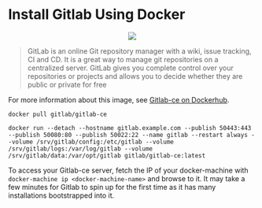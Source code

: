 # Install Gitlab Using Docker

<p align="center"><img src="https://cdn.xebialabs.com/assets/files/plugins/gitlab.jpg" /></p>

> GitLab is an online Git repository manager with a wiki, issue tracking, CI and CD. It is a great way to manage git repositories on a centralized server. GitLab gives you complete control over your repositories or projects and allows you to decide whether they are public or private for free

For more information about this image, see [Gitlab-ce on Dockerhub](https://hub.docker.com/r/gitlab/gitlab-ce/).

```
docker pull gitlab/gitlab-ce
```

```
docker run --detach --hostname gitlab.example.com --publish 50443:443 --publish 50080:80 --publish 50022:22 --name gitlab --restart always --volume /srv/gitlab/config:/etc/gitlab --volume /srv/gitlab/logs:/var/log/gitlab --volume /srv/gitlab/data:/var/opt/gitlab gitlab/gitlab-ce:latest
```
To access your Gitlab-ce server, fetch the IP of your docker-machine with `docker-machine ip <docker-machine-name>` and browse to it. It may take a few minutes for Gitlab to spin up for the first time as it has many installations bootstrapped into it.
